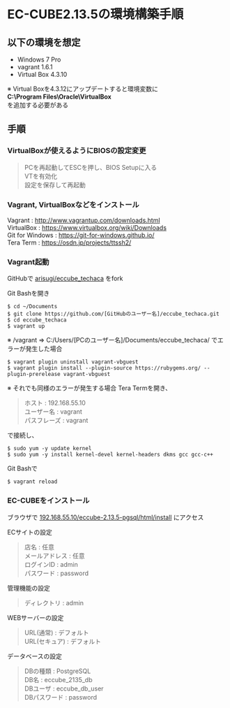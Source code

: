 # EC-CUBE2.13.5の環境構築手順

## 以下の環境を想定
* Windows 7 Pro
* vagrant 1.6.1
* Virtual Box 4.3.10

※ Virtual Boxを4.3.12にアップデートすると環境変数に  
**C:\Program Files\Oracle\VirtualBox**  
を追加する必要がある


## 手順
### VirtualBoxが使えるようにBIOSの設定変更
>PCを再起動してESCを押し、BIOS Setupに入る  
VTを有効化  
設定を保存して再起動

### Vagrant, VirtualBoxなどをインストール
Vagrant : http://www.vagrantup.com/downloads.html  
VirtualBox : https://www.virtualbox.org/wiki/Downloads  
Git for Windows : https://git-for-windows.github.io/  
Tera Term : https://osdn.jp/projects/ttssh2/

### Vagrant起動
GitHubで [arisugi/eccube_techaca](https://github.com/arisugi/eccube_techaca) をfork
  
Git Bashを開き
```
$ cd ~/Documents
$ git clone https://github.com/[GitHubのユーザー名]/eccube_techaca.git
$ cd eccube_techaca
$ vagrant up
```

※ /vagrant => C:/Users/[PCのユーザー名]/Documents/eccube_techaca/ でエラーが発生した場合
```
$ vagrant plugin uninstall vagrant-vbguest
$ vagrant plugin install --plugin-source https://rubygems.org/ --plugin-prerelease vagrant-vbguest
```

※ それでも同様のエラーが発生する場合
Tera Termを開き、
>ホスト : 192.168.55.10  
ユーザー名 : vagrant  
パスフレーズ : vagrant  

で接続し、
```
$ sudo yum -y update kernel
$ sudo yum -y install kernel-devel kernel-headers dkms gcc gcc-c++
```

Git Bashで
```
$ vagrant reload
```


### EC-CUBEをインストール
ブラウザで [192.168.55.10/eccube-2.13.5-pgsql/html/install](192.168.55.10/eccube-2.13.5-pgsql/html/install) にアクセス

ECサイトの設定
>店名 : 任意  
メールアドレス : 任意  
ログインID : admin  
パスワード : password  

管理機能の設定
>ディレクトリ : admin

WEBサーバーの設定
>URL(通常) : デフォルト  
URL(セキュア) : デフォルト  

データベースの設定
>DBの種類 : PostgreSQL  
DB名 : eccube_2135_db  
DBユーザ : eccube_db_user  
DBパスワード : password  
